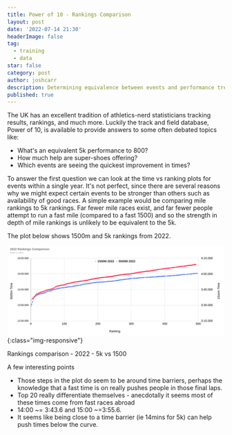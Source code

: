 ```yaml
---
title: Power of 10 - Rankings Comparison 
layout: post
date: '2022-07-14 21:30'
headerImage: false
tag:
  - training
  - data
star: false
category: post
author: joshcarr
description: Determining equivalence between events and performance trends.
published: true
---
```

The UK has an excellent tradition of athletics-nerd statisticians tracking results, rankings, and much more. Luckily the track and field database, Power of 10, is available to provide answers to some often debated topics like:
* What's an equivalent 5k performance to 800?
* How much help are super-shoes offering? 
* Which events are seeing the quickest improvement in times?

To answer the first question we can look at the time vs ranking plots for events within a single year. It's not perfect, since there are several reasons why we might expect certain events to be stronger than others such as availability of good races. A simple example would be comparing mile rankings to 5k rankings. Far fewer mile races exist, and far fewer people attempt to run a fast mile (compared to a fast 1500) and so the strength in depth of mile rankings is unlikely to be equivalent to the 5k.

The plot below shows 1500m and 5k rankings from 2022. 

![Before vs After](/assets/images/rankings/2022_5kv1500.png){:class="img-responsive"}
<figcaption>Rankings comparison - 2022 - 5k vs 1500</figcaption>

A few interesting points 
* Those steps in the plot do seem to be around time barriers, perhaps the knowledge that a fast time is on really pushes people in those final laps.
* Top 20 really differentiate themselves - anecdotally it seems most of these times come from fast races abroad
* 14:00 ~= 3:43.6 and 15:00 ~=3:55.6.
* It seems like being close to a time barrier (ie 14mins for 5k) can help push times below the curve.

